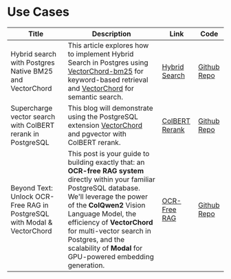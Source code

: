 # Use Cases

| Title | Description | Link | Code |
|-------|-------------|------|------|
| Hybrid search with Postgres Native BM25 and VectorChord | This article explores how to implement Hybrid Search in Postgres using [VectorChord-bm25](https://github.com/tensorchord/VectorChord-bm25) for keyword-based retrieval and [VectorChord](https://github.com/tensorchord/VectorChord) for semantic search. | [Hybrid Search](/vectorchord/use-case/hybrid-search) | [Github Repo](https://github.com/xieydd/vectorchord-hybrid-search) |
| Supercharge vector search with ColBERT rerank in PostgreSQL | This blog will demonstrate using the PostgreSQL extension [VectorChord](https://github.com/tensorchord/VectorChord/) and pgvector with ColBERT rerank. | [ColBERT Rerank](/vectorchord/use-case/colbert-rerank) | [Github Repo](https://github.com/kemingy/vectorchord-colbert) |
| Beyond Text: Unlock OCR-Free RAG in PostgreSQL with Modal & VectorChord | This post is your guide to building exactly that: an **OCR-free RAG system** directly within your familiar PostgreSQL database. We'll leverage the power of the **ColQwen2** Vision Language Model, the efficiency of **VectorChord** for multi-vector search in Postgres, and the scalability of **Modal** for GPU-powered embedding generation. | [OCR-Free RAG](/vectorchord/use-case/colqwen2-modal) | [Github Repo](https://github.com/xieydd/vectorchord-colqwen2) |
